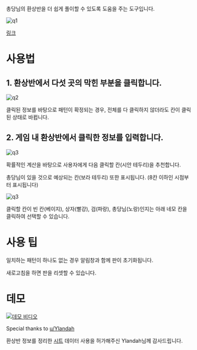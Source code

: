 총당님의 환상반을 더 쉽게 풀이할 수 있도록 도움을 주는 도구입니다.

![q1](https://github.com/4ppleMint/faux/assets/160026363/af36ec58-1b68-41e8-ac65-4f2dbe57d2b6)

[링크](https://4pplemint.github.io/faux/)

# 사용법
## 1. 환상반에서 다섯 곳의 막힌 부분을 클릭합니다.
![q2](https://github.com/4ppleMint/faux/assets/160026363/1815033e-c280-4451-9f99-20ecac856852)

클릭된 정보를 바탕으로 패턴이 확정되는 경우, 전체를 다 클릭하지 않더라도 칸이 클릭된 상태로 바뀝니다.

## 2. 게임 내 환상반에서 클릭한 정보를 입력합니다.
![q3](https://github.com/4ppleMint/faux/assets/160026363/986cd3c6-3821-4000-8bc8-c4f104857dab)

확률적인 계산을 바탕으로 사용자에게 다음 클릭할 칸(시안 테두리)을 추천합니다.

총당님이 있을 것으로 예상되는 칸(보라 테두리) 또한 표시됩니다. (8칸 이하인 시점부터 표시됩니다)

![q3](https://github.com/4ppleMint/faux/assets/160026363/50cb44db-f620-4d3e-ab53-b98d69a9cdcf)

클릭할 칸이 빈 칸(베이지), 상자(빨강), 검(파랑), 총당님(노랑)인지는 아래 네모 칸을 클릭하여 선택할 수 있습니다.


# 사용 팁
일치하는 패턴이 하나도 없는 경우 알림창과 함께 판이 초기화됩니다.

새로고침을 하면 판을 리셋할 수 있습니다.


# 데모
[![데모 비디오](http://img.youtube.com/vi/lJFkjndGn6Q/0.jpg)](https://youtu.be/lJFkjndGn6Q)

Special thanks to [u/Ylandah](https://www.reddit.com/user/Ylandah/)

환상반 정보를 정리한 [시트](https://docs.google.com/spreadsheets/d/1mUyCzlzDmdXMwaSTUgWXtEA45oJNn-iB4_bVM43zf58/) 데이터 사용을 허가해주신 Ylandah님께 감사드립니다.
